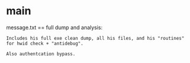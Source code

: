 # main

message.txt == full dump and analysis:

```
Includes his full exe clean dump, all his files, and his "routines" for hwid check + "antidebug".

Also authentcation bypass.
```
